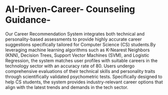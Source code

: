 # AI-Driven-Career- Counseling Guidance-

Our Career Recommendation System integrates both technical and personality-based assessments to provide highly accurate career suggestions specifically tailored for Computer Science (CS) students.By leveraging machine learning algorithms such as K-Nearest Neighbors (KNN), Decision Trees, Support Vector Machines (SVM), and Logistic Regression, the system matches user profiles with suitable careers in the technology sector with an accuracy rate of 80. Users undergo comprehensive evaluations of their technical skills and personality traits through scientifically validated psychometric tests. Specifically designed to help CS students, the system provides industry-relevant career options that align with the latest trends and demands in the tech sector.

